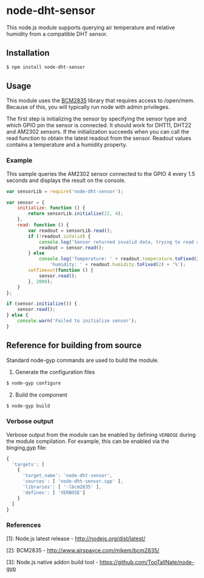 # node-dht-sensor

This node.js module supports querying air temperature and relative humidity from a compatible DHT sensor.

## Installation
``` bash
$ npm install node-dht-sensor
```

## Usage

This module uses the [BCM2835](http://www.airspayce.com/mikem/bcm2835/) library that requires access to 
/open/mem. Because of this, you will typically run node with admin privileges.

The first step is initializing the sensor by specifying the sensor type and which GPIO pin the sensor is connected. It should work for DHT11, DHT22 and AM2302 sensors. If the initialization succeeds when you can call the read function to obtain the latest readout from the sensor. Readout values contains a temperature and a humidity property.

### Example

This sample queries the AM2302 sensor connected to the GPIO 4 every 1.5 seconds and displays the result on the console. 

``` javascript
var sensorLib = require('node-dht-sensor');

var sensor = {
    initialize: function () {
        return sensorLib.initialize(22, 4);
    },
    read: function () {
        var readout = sensorLib.read();
        if (!readout.isValid) {
            console.log('Sensor returned invalid data, trying to read again...');
            readout = sensor.read();
        } else
            console.log('Temperature: ' + readout.temperature.toFixed(2) + 'C, ' +
                'humidity: ' + readout.humidity.toFixed(2) + '%');
        setTimeout(function () {
            sensor.read();
        }, 2000);
    }
};

if (sensor.initialize()) {
    sensor.read();
} else {
    console.warn('Failed to initialize sensor');
}
```

## Reference for building from source

Standard node-gyp commands are used to build the module.

1. Generate the configuration files
``` bash
$ node-gyp configure
```
2. Build the component
``` bash
$ node-gyp build
```

### Verbose output

Verbose output from the module can be enabled by defining ```VERBOSE``` during the module compilation. For example, this can be enabled via the binging,gyp file:

``` javascript
{
  'targets': [
    {
      'target_name': 'node-dht-sensor',
      'sources': [ 'node-dht-sensor.cpp' ],
      'libraries': [ '-lbcm2835' ],
      'defines': [ 'VERBOSE']
    }
  ]
}
```

### References

[1]: Node.js latest release - http://nodejs.org/dist/latest/

[2]: BCM2835 - http://www.airspayce.com/mikem/bcm2835/

[3]: Node.js native addon build tool - https://github.com/TooTallNate/node-gyp

